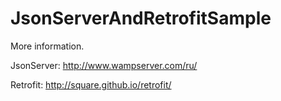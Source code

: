 # JsonServerAndRetrofitSample

More information.

JsonServer:
http://www.wampserver.com/ru/

Retrofit:
http://square.github.io/retrofit/
